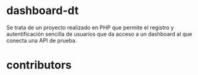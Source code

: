 # dashboard-dt
Se trata de un proyecto realizado en PHP que permite el registro y autentificación sencilla de usuarios que da acceso a un dashboard al que conecta una API de prueba.

# contributors 